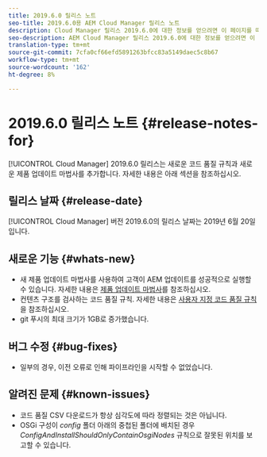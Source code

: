 ```yaml
---
title: 2019.6.0 릴리스 노트
seo-title: 2019.6.0용 AEM Cloud Manager 릴리스 노트
description: Cloud Manager 릴리스 2019.6.0에 대한 정보를 얻으려면 이 페이지를 따르십시오.
seo-description: AEM Cloud Manager 릴리스 2019.6.0에 대한 정보를 얻으려면 이 페이지를 따르십시오.
translation-type: tm+mt
source-git-commit: 7cfa0cf66efd5891263bfcc83a5149daec5c8b67
workflow-type: tm+mt
source-wordcount: '162'
ht-degree: 8%

---
```


# 2019.6.0 릴리스 노트 {#release-notes-for}

[!UICONTROL Cloud Manager] 2019.6.0 릴리스는 새로운 코드 품질 규칙과 새로운 제품 업데이트 마법사를 추가합니다. 자세한 내용은 아래 섹션을 참조하십시오.

## 릴리스 날짜 {#release-date}

[!UICONTROL Cloud Manager] 버전 2019.6.0의 릴리스 날짜는 2019년 6월 20일입니다.

## 새로운 기능 {#whats-new}

* 새 제품 업데이트 마법사를 사용하여 고객이 AEM 업데이트를 성공적으로 실행할 수 있습니다. 자세한 내용은 [제품 업데이트 마법사](overview-productupdate-wizard.md)를 참조하십시오.
* 컨텐츠 구조를 검사하는 코드 품질 규칙. 자세한 내용은 [사용자 지정 코드 품질 규칙](custom-code-quality-rules.md)을 참조하십시오.
* git 푸시의 최대 크기가 1GB로 증가했습니다.

## 버그 수정 {#bug-fixes}

* 일부의 경우, 이전 오류로 인해 파이프라인을 시작할 수 없었습니다.

## 알려진 문제 {#known-issues}

* 코드 품질 CSV 다운로드가 항상 심각도에 따라 정렬되는 것은 아닙니다.
* OSGi 구성이 *config* 폴더 아래의 중첩된 폴더에 배치된 경우 *ConfigAndInstallShouldOnlyContainOsgiNodes* 규칙으로 잘못된 위치를 보고할 수 있습니다.